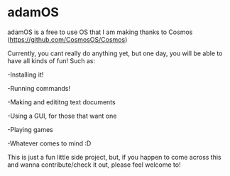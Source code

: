 # adamOS
adamOS is a free to use OS that I am making thanks to Cosmos (https://github.com/CosmosOS/Cosmos)

Currently, you cant really do anything yet, but one day, you will be able to have all kinds of fun! Such as:

-Installing it!

-Running commands!

-Making and edititng text documents

-Using a GUI, for those that want one

-Playing games

-Whatever comes to mind :D

This is just a fun little side project, but, if you happen to come across this and wanna contribute/check it out, please feel welcome to!
